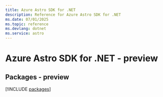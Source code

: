 ```yaml
---
title: Azure Astro SDK for .NET
description: Reference for Azure Astro SDK for .NET
ms.date: 07/01/2025
ms.topic: reference
ms.devlang: dotnet
ms.service: astro
---
```

# Azure Astro SDK for .NET - preview
## Packages - preview
[!INCLUDE [packages](astro-index.md)]